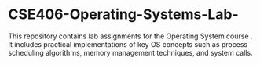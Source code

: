 # CSE406-Operating-Systems-Lab-
This repository contains lab assignments for the Operating System course . It includes practical implementations of key OS concepts such as process scheduling algorithms, memory management techniques, and system calls.

